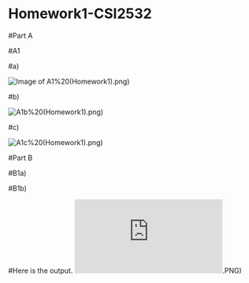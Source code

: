# Homework1-CSI2532
#Part A

#A1

#a)

![Image of A1](https://github.com/ddesl069/Homework1-CSI2532/blob/main/part1(ER)/E-R%20A1a)%20(Homework1).png)

#b)

![A1b](https://github.com/ddesl069/Homework1-CSI2532/blob/main/part1(ER)/E-R%20A1b)%20(Homework1).png)

#c)

![A1c](https://github.com/ddesl069/Homework1-CSI2532/blob/main/part1(ER)/E-R%20A1c)%20(Homework1).png)

#Part B

#B1a)

#B1b)

#Here is the output.
![image of B1b](https://github.com/ddesl069/Homework1-CSI2532/blob/main/part2/partB1.b).PNG)
